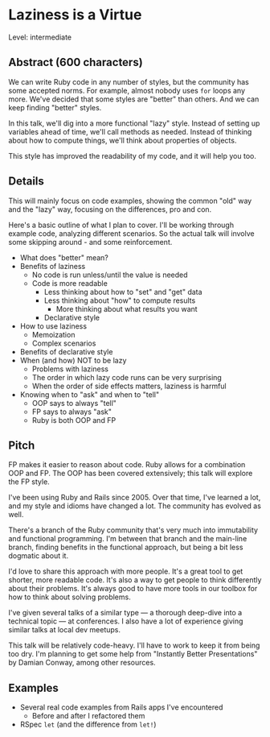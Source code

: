 # Laziness is a Virtue

Level: intermediate

## Abstract (600 characters)

We can write Ruby code in any number of styles, but the community has some accepted norms. For example, almost nobody uses `for` loops any more. We've decided that some styles are "better" than others. And we can keep finding "better" styles.

In this talk, we'll dig into a more functional "lazy" style. Instead of setting up variables ahead of time, we'll call methods as needed. Instead of thinking about how to compute things, we'll think about properties of objects.

This style has improved the readability of my code, and it will help you too.

## Details

This will mainly focus on code examples, showing the common "old" way and the "lazy" way, focusing on the differences, pro and con.

Here's a basic outline of what I plan to cover. I'll be working through example code, analyzing different scenarios. So the actual talk will involve some skipping around - and some reinforcement.

* What does "better" mean?
* Benefits of laziness
    * No code is run unless/until the value is needed
    * Code is more readable
        * Less thinking about how to "set" and "get" data
        * Less thinking about "how" to compute results
            * More thinking about what results you want
        * Declarative style
* How to use laziness
    * Memoization
    * Complex scenarios
* Benefits of declarative style
* When (and how) NOT to be lazy
    * Problems with laziness
    * The order in which lazy code runs can be very surprising
    * When the order of side effects matters, laziness is harmful
* Knowing when to "ask" and when to "tell"
    * OOP says to always "tell"
    * FP says to always "ask"
    * Ruby is both OOP and FP

## Pitch

FP makes it easier to reason about code. Ruby allows for a combination OOP and FP. The OOP has been covered extensively; this talk will explore the FP style.

I've been using Ruby and Rails since 2005. Over that time, I've learned a lot, and my style and idioms have changed a lot. The community has evolved as well.

There's a branch of the Ruby community that's very much into immutability and functional programming. I'm between that branch and the main-line branch, finding benefits in the functional approach, but being a bit less dogmatic about it.

I'd love to share this approach with more people. It's a great tool to get shorter, more readable code. It's also a way to get people to think differently about their problems. It's always good to have more tools in our toolbox for how to think about solving problems.

I've given several talks of a similar type — a thorough deep-dive into a technical topic — at conferences. I also have a lot of experience giving similar talks at local dev meetups.

This talk will be relatively code-heavy. I'll have to work to keep it from being too dry. I'm planning to get some help from "Instantly Better Presentations" by Damian Conway, among other resources.

## Examples

* Several real code examples from Rails apps I've encountered
    * Before and after I refactored them
* RSpec `let` (and the difference from `let!`)
